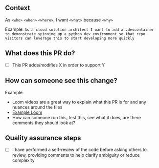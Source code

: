 ## Context

As `<who>` `<when>` `<where>`, I want `<what>` because `<why>`

Example: `As a cloud solution architect I want to add a .devcontainer to demonstrate spinning up a python dev environment so that repo visitors can leverage this to start developing more quickly` 

## What does this PR do?

- [ ] This PR adds/modifies X in order to support Y

## How can someone see this change?

Example:
- Loom videos are a great way to explain what this PR is for and any nuances around the files
- [Example Loom](https://www.loom.com/share/c5255ca8ab94481e89b2f1f36bb7731f?sid=367733cf-bd3e-402c-ae30-67c3558885b3) 
- How can someone run this, test this, see what it does, are there comments they should look at?

## Quality assurance steps

- [ ] I have performed a self-review of the code before asking others to review, providing comments to help clarify ambiguity or reduce complexity
